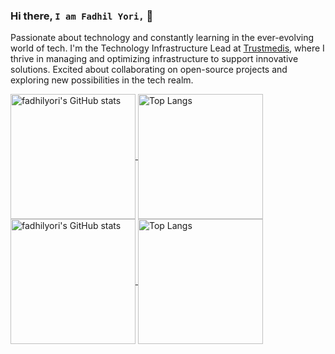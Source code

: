### Hi there, `I am Fadhil Yori,` 👋

Passionate about technology and constantly learning in the ever-evolving world of tech. I'm the Technology Infrastructure Lead at [Trustmedis](https://trustmedis.com), where I thrive in managing and optimizing infrastructure to support innovative solutions. Excited about collaborating on open-source projects and exploring new possibilities in the tech realm.

<a href="https://github.com/fadhilyori#gh-dark-mode-only">
  <img height=200 align="center" src="https://github-readme-stats-three-chi-19.vercel.app/api?username=fadhilyori&show_icons=true&hide_border=true&theme=dracula" alt="fadhilyori's GitHub stats">
</a>
<a href="https://github.com/fadhilyori#gh-dark-mode-only">
  <img height=200 align="center" src="https://github-readme-stats-three-chi-19.vercel.app/api/top-langs/?username=fadhilyori&hide_border=true&layout=compact&theme=dracula&langs_count=8&card_width=320&size_weight=0.5&count_weight=0.5&hide=html,javascript,css,scss" alt="Top Langs">
</a>

<a href="https://github.com/fadhilyori#gh-light-mode-only">
  <img height=200 align="center" src="https://github-readme-stats-three-chi-19.vercel.app/api?username=fadhilyori&show_icons=true&hide_border=true&theme=default" alt="fadhilyori's GitHub stats">
</a>
<a href="https://github.com/fadhilyori#gh-light-mode-only">
  <img height=200 align="center" src="https://github-readme-stats-three-chi-19.vercel.app/api/top-langs/?username=fadhilyori&hide_border=true&layout=compact&theme=default&langs_count=8&card_width=320&size_weight=0.5&count_weight=0.5&hide=html,javascript,css,scss" alt="Top Langs">
</a>

